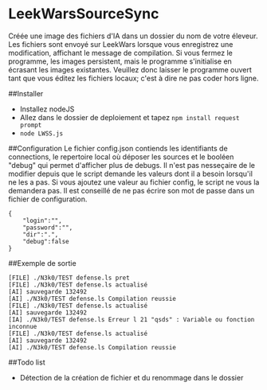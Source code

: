# LeekWarsSourceSync
Créée une image des fichiers d'IA dans un dossier du nom de votre éleveur. Les fichiers sont envoyé sur LeekWars lorsque vous enregistrez une modification, affichant le message de compilation.
Si vous fermez le programme, les images persistent, mais le programme s'initialise en écrasant les images existantes. Veuillez donc laisser le programme ouvert tant que vous éditez les fichiers locaux; c'est à dire ne pas coder hors ligne.

##Installer
* Installez nodeJS
* Allez dans le dossier de deploiement et tapez `npm install request prompt`
* `node LWSS.js`

##Configuration
Le fichier config.json contiends les identifiants de connections, le repertoire local où déposer les sources et le booléen "debug" qui permet d'afficher plus de debugs.
Il n'est pas nesseçaire de le modifier depuis que le script demande les valeurs dont il a besoin lorsqu'il ne les a pas. Si vous ajoutez une valeur au fichier config, le script ne vous la demandera pas.
Il est conseillé de ne pas écrire son mot de passe dans un fichier de configuration.

    {
    	"login":"",
    	"password":"",
    	"dir":".", 
    	"debug":false
    }

##Exemple de sortie

    [FILE] ./N3k0/TEST defense.ls pret
    [FILE] ./N3k0/TEST defense.ls actualisé
    [AI] sauvegarde 132492
    [AI] ./N3k0/TEST defense.ls Compilation reussie
    [FILE] ./N3k0/TEST defense.ls actualisé
    [AI] sauvegarde 132492
    [IA] ./N3k0/TEST defense.ls Erreur l 21 "qsds" : Variable ou fonction inconnue
    [FILE] ./N3k0/TEST defense.ls actualisé
    [AI] sauvegarde 132492
    [AI] ./N3k0/TEST defense.ls Compilation reussie

##Todo list
* Détection de la création de fichier et du renommage dans le dossier
